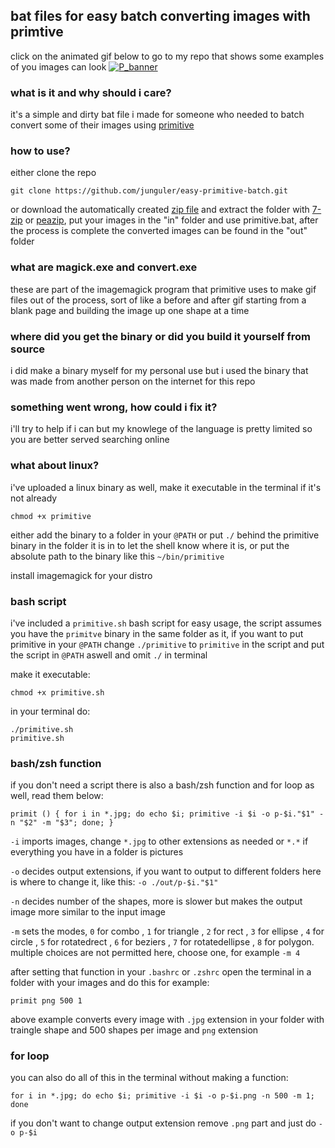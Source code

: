 ## bat files for easy batch converting images with primtive
click on the animated gif below to go to my repo that shows some examples of you images can look
[![P_banner](https://user-images.githubusercontent.com/59083599/135177535-ce475d39-de62-4d85-b108-68a2a0cdc0f0.gif)](https://github.com/junguler/_image-manipulation/tree/main/Primitive)

### what is it and why should i care?
it's a simple and dirty bat file i made for someone who needed to batch convert some of their images using [primitive](https://github.com/fogleman/primitive)

### how to use?
either clone the repo 
``` 
git clone https://github.com/junguler/easy-primitive-batch.git
```
or download the automatically created [zip file](https://github.com/junguler/easy-primitive-batch/archive/refs/heads/main.zip) and extract the folder with [7-zip](https://www.7-zip.org/) or [peazip](https://peazip.github.io/), 
put your images in the "in" folder and use primitive.bat, after the process is complete the converted images can be found in the "out" folder

### what are magick.exe and convert.exe
these are part of the imagemagick program that primitive uses to make gif files out of the process, sort of like a before and after gif starting from a blank page and building the image up one shape at a time

### where did you get the binary or did you build it yourself from source
i did make a binary myself for my personal use but i used the binary that was made from another person on the internet for this repo

### something went wrong, how could i fix it?
i'll try to help if i can but my knowlege of the language is pretty limited so you are better served searching online

### what about linux?
i've uploaded a linux binary as well, make it executable in the terminal if it's not already 
```
chmod +x primitive
```
either add the binary to a folder in your `@PATH` or put `./` behind the primitive binary in the folder it is in to let the shell know where it is, or put the absolute path to the binary like this `~/bin/primitive`

install imagemagick for your distro

### bash script

i've included a `primitive.sh` bash script for easy usage, the script assumes you have the `primitve` binary in the same folder as it, if you want to put primitive in your `@PATH` change `./primitive` to `primitive` in the script and put the script in `@PATH` aswell and omit `./` in terminal

make it executable:
```
chmod +x primitive.sh
```
in your terminal do:
```
./primitive.sh
primitive.sh
```

### bash/zsh function

if you don't need a script there is also a bash/zsh function and for loop as well, read them below:

```
primit () { for i in *.jpg; do echo $i; primitive -i $i -o p-$i."$1" -n "$2" -m "$3"; done; }
```
`-i` imports images, change `*.jpg` to other extensions as needed or `*.*` if everything you have in a folder is pictures

`-o` decides output extensions, if you want to output to different folders here is where to change it, like this: `-o ./out/p-$i."$1"` 

`-n` decides number of the shapes, more is slower but makes the output image more similar to the input image

`-m` sets the modes, `0` for combo , `1` for triangle , `2` for rect , `3` for ellipse , `4` for circle , `5` for rotatedrect , `6` for beziers , `7` for rotatedellipse , `8` for polygon. multiple choices are not permitted here, choose one, for example `-m 4`

after setting that function in your `.bashrc` or `.zshrc` open the terminal in a folder with your images and do this for example:
```
primit png 500 1
```
above example converts every image with `.jpg` extension in your folder with traingle shape and 500 shapes per image and `png` extension

### for loop

you can also do all of this in the terminal without making a function:
```
for i in *.jpg; do echo $i; primitive -i $i -o p-$i.png -n 500 -m 1; done
```
if you don't want to change output extension remove `.png` part and just do `-o p-$i`
